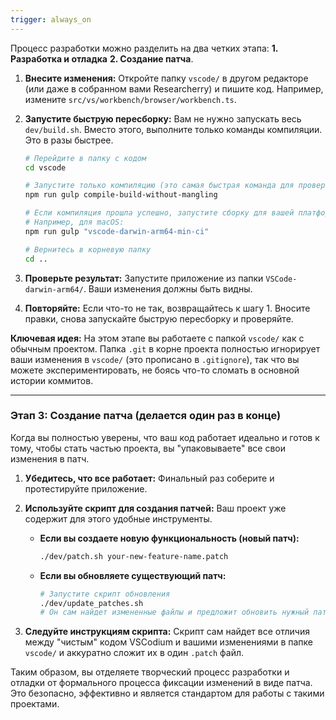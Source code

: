 ```yaml
---
trigger: always_on
---
```


Процесс разработки можно разделить на два четких этапа: 
**1. Разработка и отладка**
**2. Создание патча**.


1.  **Внесите изменения:** Откройте папку `vscode/` в другом редакторе (или даже в собранном вами Researcherry) и пишите код. Например, измените `src/vs/workbench/browser/workbench.ts`.

2.  **Запустите быструю пересборку:** Вам не нужно запускать весь `dev/build.sh`. Вместо этого, выполните только команды компиляции. Это в разы быстрее.

    ```bash
    # Перейдите в папку с кодом
    cd vscode

    # Запустите только компиляцию (это самая быстрая команда для проверки)
    npm run gulp compile-build-without-mangling

    # Если компиляция прошла успешно, запустите сборку для вашей платформы
    # Например, для macOS:
    npm run gulp "vscode-darwin-arm64-min-ci"

    # Вернитесь в корневую папку
    cd ..
    ```

3.  **Проверьте результат:** Запустите приложение из папки `VSCode-darwin-arm64/`. Ваши изменения должны быть видны.

4.  **Повторяйте:** Если что-то не так, возвращайтесь к шагу 1. Вносите правки, снова запускайте быструю пересборку и проверяйте.

**Ключевая идея:** На этом этапе вы работаете с папкой `vscode/` как с обычным проектом. Папка `.git` в корне проекта полностью игнорирует ваши изменения в `vscode/` (это прописано в `.gitignore`), так что вы можете экспериментировать, не боясь что-то сломать в основной истории коммитов.

-----

### Этап 3: Создание патча (делается один раз в конце)

Когда вы полностью уверены, что ваш код работает идеально и готов к тому, чтобы стать частью проекта, вы "упаковываете" все свои изменения в патч.

1.  **Убедитесь, что все работает:** Финальный раз соберите и протестируйте приложение.

2.  **Используйте скрипт для создания патчей:** Ваш проект уже содержит для этого удобные инструменты.

      * **Если вы создаете новую функциональность (новый патч):**
        ```bash
        ./dev/patch.sh your-new-feature-name.patch
        ```
      * **Если вы обновляете существующий патч:**
        ```bash
        # Запустите скрипт обновления
        ./dev/update_patches.sh
        # Он сам найдет измененные файлы и предложит обновить нужный патч
        ```

3.  **Следуйте инструкциям скрипта:** Скрипт сам найдет все отличия между "чистым" кодом VSCodium и вашими изменениями в папке `vscode/` и аккуратно сложит их в один `.patch` файл.

Таким образом, вы отделяете творческий процесс разработки и отладки от формального процесса фиксации изменений в виде патча. Это безопасно, эффективно и является стандартом для работы с такими проектами.